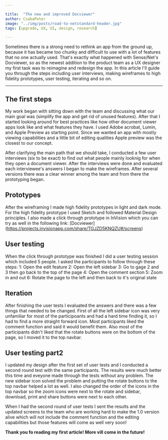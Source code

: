 ```yaml
---

title:  "The new and improved Docviewer"
author: CsabaPeter
image: "../img/posts/road-to-netstandard-header.jpg"
tags: [upgrade, UX, UI, design, research]

---
```


Sometimes there is a strong need to rethink an app from the ground up, because it has became too chunky and difficult to use with a lot of features that no one actually used. That's exactly what happened with Sense/Net's Docviewer, so as the newest addition to the product team as a UX designer my first task was to reimagine and redesign the app.
In this article I'll guide you through the steps including user interviews, making wireframes to high fidelity prototypes, user testing, iterating and so on. 

---

## The first steps
My work began with sitting down with the team and discussing what our main goal was (simplify the app and get rid of unused features). After that I started looking around for best practices like how other document viewer apps look like and what features they have. I used Adobe acrobat, Lumin, and Apple Preview as starting point. 
Since we wanted an app with mostly viewing capabilities and a little bit of editing qualities Apple preview was the closest to our concept.

After clarifying the main path that we should take, I conducted a few user interviews (six to be exact) to find out what people mainly looknig for when they open a document viewer. After the interviews were done and evaluated each interviewee's answers I began to make the wireframes. After several versions there was a clear winner among the team and from there the prototyping began.


## Prototypes
After the wireframing I made high fidelity prototypes in light and dark mode. For the high fidelity prototype I used Sketch and followed Material Design principles. I also made a click through prototype in InVision which you can try as well in the following link: [Docviewer] (https://projects.invisionapp.com/share/TGJZD5KNQZU#/screens)


## User testing
When the click through prototype was finished I did a user testing session which included 5 people.
I asked the participants to follow through these steps:
1: Open the edit feature
2: Open the left sidebar
3: Go to gage 2 and 3 then go back to the top of the page
4: Open the comment section
5: Zoom in and out
6: Rotate the page to the left and then back to it's original state


## Iteration
After finishing the user tests I evaluated the answers and there was a few things that needed to be changed. First of all the left sidebar icon was very unfamiliar for most of the participoants and had a hard time finding it, so I had to find a more straight forward icon. Most participants liked the comment function and said it would benefit them. Also most of the participants didn't liked that the rotate buttons were on the bottom of the page, so I moved it to the top navbar.

## User testing part2
I updated my design after the first set of user tests and I conducted a second round test with the same participants. The results were much better this time and eveyone made through the tests without any problem. The new sidebar icon solved the problem and putting the rotate buttons to the top navbar helped a lot as well. I also changed the order of the icons in the top navbar so the zoom icons were next to the rotate and sidebar, download, print and share buttons were next to each other.

When I had the second round of user tests I sent the results and the updated screens to the team who are working hard to make the 1.0 version alive which will not include the comment function and the editing capabilities but those features will come as well very soon!

**Thank you fo reading my first article! More vill come in the future!**

